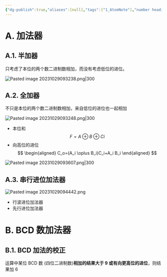 ```yaml
---
{"dg-publish":true,"aliases":[null],"tags":["1_AtomNote"],"number headings":"auto, first-level 1, max 6, A.1.","Created-Date":"2023-10-28 15:54:01","Modified-Date":"2024-04-18 11:53:21","permalink":"/A01_Lessons/Ac02_数电_数字电路与逻辑设计/加法器/","dgPassFrontmatter":true}
---
```



# A. 加法器

## A.1. 半加器
只考虑了本位的两个数二进制数相加，而没有考虑低位的进位。

![Pasted image 20231029093238.png|300](/img/user/Z02_ObFiles/Attachments/Pasted%20image%2020231029093238.png)

## A.2. 全加器
不只是本位的两个数二进制数相加，来自低位的进位也一起相加


![Pasted image 20231029093248.png|300](/img/user/Z02_ObFiles/Attachments/Pasted%20image%2020231029093248.png)

- 本位和
$$
F=A \oplus B \oplus C i
$$
- 向高位的进位
$$
\begin{aligned}
C_o=(A_i \oplus B_i)C_i+A_i B_i
\end{aligned}
$$

![Pasted image 20231029093607.png|300](/img/user/Z02_ObFiles/Attachments/Pasted%20image%2020231029093607.png)



## A.3. 串行进位加法器

![Pasted image 20231029094442.png](/img/user/Z02_ObFiles/Attachments/Pasted%20image%2020231029094442.png)




- 行波进位加法器
- 先行进位加法器



# B. BCD 数加法器



## B.1. BCD 加法的校正


运算中某位 BCD 数 (四位二进制数)**相加的结果大于 9 或有向更高位的进位**，则结果加 6










